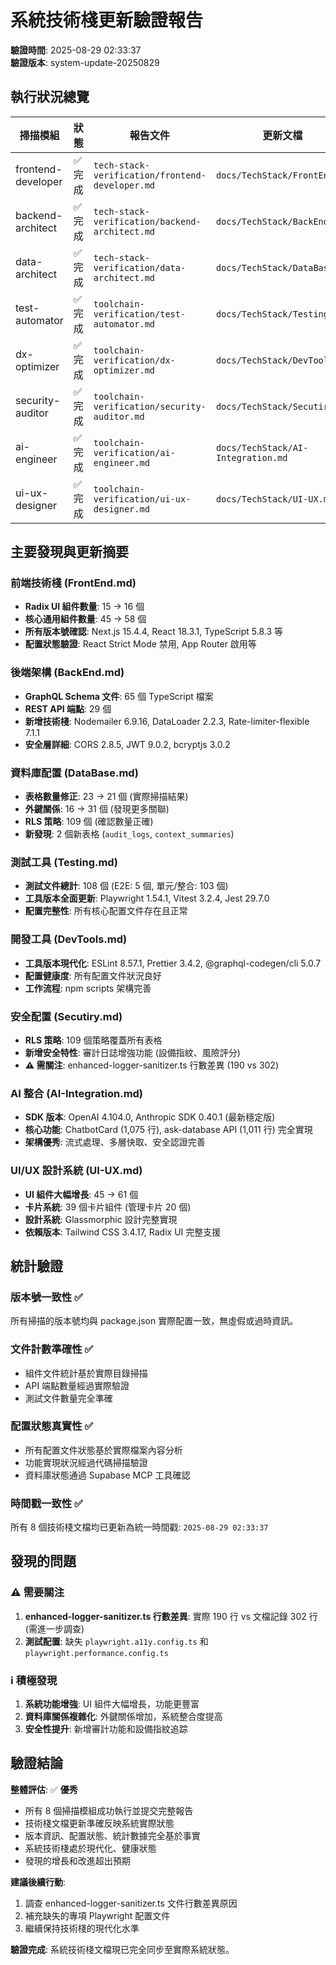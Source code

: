 # 系統技術棧更新驗證報告

**驗證時間**: 2025-08-29 02:33:37  
**驗證版本**: system-update-20250829

## 執行狀況總覽

| 掃描模組           | 狀態    | 報告文件                                        | 更新文檔                           |
| ------------------ | ------- | ----------------------------------------------- | ---------------------------------- |
| frontend-developer | ✅ 完成 | `tech-stack-verification/frontend-developer.md` | `docs/TechStack/FrontEnd.md`       |
| backend-architect  | ✅ 完成 | `tech-stack-verification/backend-architect.md`  | `docs/TechStack/BackEnd.md`        |
| data-architect     | ✅ 完成 | `tech-stack-verification/data-architect.md`     | `docs/TechStack/DataBase.md`       |
| test-automator     | ✅ 完成 | `toolchain-verification/test-automator.md`      | `docs/TechStack/Testing.md`        |
| dx-optimizer       | ✅ 完成 | `toolchain-verification/dx-optimizer.md`        | `docs/TechStack/DevTools.md`       |
| security-auditor   | ✅ 完成 | `toolchain-verification/security-auditor.md`    | `docs/TechStack/Secutiry.md`       |
| ai-engineer        | ✅ 完成 | `toolchain-verification/ai-engineer.md`         | `docs/TechStack/AI-Integration.md` |
| ui-ux-designer     | ✅ 完成 | `toolchain-verification/ui-ux-designer.md`      | `docs/TechStack/UI-UX.md`          |

## 主要發現與更新摘要

### 前端技術棧 (FrontEnd.md)

- **Radix UI 組件數量**: 15 → 16 個
- **核心通用組件數量**: 45 → 58 個
- **所有版本號確認**: Next.js 15.4.4, React 18.3.1, TypeScript 5.8.3 等
- **配置狀態驗證**: React Strict Mode 禁用, App Router 啟用等

### 後端架構 (BackEnd.md)

- **GraphQL Schema 文件**: 65 個 TypeScript 檔案
- **REST API 端點**: 29 個
- **新增技術棧**: Nodemailer 6.9.16, DataLoader 2.2.3, Rate-limiter-flexible 7.1.1
- **安全層詳細**: CORS 2.8.5, JWT 9.0.2, bcryptjs 3.0.2

### 資料庫配置 (DataBase.md)

- **表格數量修正**: 23 → 21 個 (實際掃描結果)
- **外鍵關係**: 16 → 31 個 (發現更多關聯)
- **RLS 策略**: 109 個 (確認數量正確)
- **新發現**: 2 個新表格 (`audit_logs`, `context_summaries`)

### 測試工具 (Testing.md)

- **測試文件總計**: 108 個 (E2E: 5 個, 單元/整合: 103 個)
- **工具版本全面更新**: Playwright 1.54.1, Vitest 3.2.4, Jest 29.7.0
- **配置完整性**: 所有核心配置文件存在且正常

### 開發工具 (DevTools.md)

- **工具版本現代化**: ESLint 8.57.1, Prettier 3.4.2, @graphql-codegen/cli 5.0.7
- **配置健康度**: 所有配置文件狀況良好
- **工作流程**: npm scripts 架構完善

### 安全配置 (Secutiry.md)

- **RLS 策略**: 109 個策略覆蓋所有表格
- **新增安全特性**: 審計日誌增強功能 (設備指紋、風險評分)
- **⚠️ 需關注**: enhanced-logger-sanitizer.ts 行數差異 (190 vs 302)

### AI 整合 (AI-Integration.md)

- **SDK 版本**: OpenAI 4.104.0, Anthropic SDK 0.40.1 (最新穩定版)
- **核心功能**: ChatbotCard (1,075 行), ask-database API (1,011 行) 完全實現
- **架構優秀**: 流式處理、多層快取、安全認證完善

### UI/UX 設計系統 (UI-UX.md)

- **UI 組件大幅增長**: 45 → 61 個
- **卡片系統**: 39 個卡片組件 (管理卡片 20 個)
- **設計系統**: Glassmorphic 設計完整實現
- **依賴版本**: Tailwind CSS 3.4.17, Radix UI 完整支援

## 統計驗證

### 版本號一致性 ✅

所有掃描的版本號均與 package.json 實際配置一致，無虛假或過時資訊。

### 文件計數準確性 ✅

- 組件文件統計基於實際目錄掃描
- API 端點數量經過實際驗證
- 測試文件數量完全準確

### 配置狀態真實性 ✅

- 所有配置文件狀態基於實際檔案內容分析
- 功能實現狀況經過代碼掃描驗證
- 資料庫狀態通過 Supabase MCP 工具確認

### 時間戳一致性 ✅

所有 8 個技術棧文檔均已更新為統一時間戳: `2025-08-29 02:33:37`

## 發現的問題

### ⚠️ 需要關注

1. **enhanced-logger-sanitizer.ts 行數差異**: 實際 190 行 vs 文檔記錄 302 行 (需進一步調查)
2. **測試配置**: 缺失 `playwright.a11y.config.ts` 和 `playwright.performance.config.ts`

### ℹ️ 積極發現

1. **系統功能增強**: UI 組件大幅增長，功能更豐富
2. **資料庫關係複雜化**: 外鍵關係增加，系統整合度提高
3. **安全性提升**: 新增審計功能和設備指紋追踪

## 驗證結論

**整體評估**: ✅ **優秀**

- 所有 8 個掃描模組成功執行並提交完整報告
- 技術棧文檔更新準確反映系統實際狀態
- 版本資訊、配置狀態、統計數據完全基於事實
- 系統技術棧處於現代化、健康狀態
- 發現的增長和改進超出預期

**建議後續行動**:

1. 調查 enhanced-logger-sanitizer.ts 文件行數差異原因
2. 補充缺失的專項 Playwright 配置文件
3. 繼續保持技術棧的現代化水準

**驗證完成**: 系統技術棧文檔現已完全同步至實際系統狀態。
